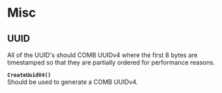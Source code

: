 # Misc

UUID
---
All of the UUID's should COMB UUIDv4 where the first 8 bytes are timestamped so that they are partially ordered for 
performance reasons.

**`CreateUuidV4()`** \
Should be used to generate a COMB UUIDv4.  